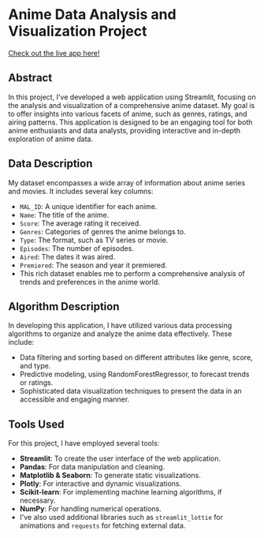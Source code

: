 # Anime Data Analysis and Visualization Project

[Check out the live app here!](https://navdeeps-eda-app.streamlit.app/)

## Abstract
In this project, I've developed a web application using Streamlit, focusing on the analysis and visualization of a comprehensive anime dataset. My goal is to offer insights into various facets of anime, such as genres, ratings, and airing patterns. This application is designed to be an engaging tool for both anime enthusiasts and data analysts, providing interactive and in-depth exploration of anime data.

## Data Description
My dataset encompasses a wide array of information about anime series and movies. It includes several key columns:
- `MAL_ID`: A unique identifier for each anime.
- `Name`: The title of the anime.
- `Score`: The average rating it received.
- `Genres`: Categories of genres the anime belongs to.
- `Type`: The format, such as TV series or movie.
- `Episodes`: The number of episodes.
- `Aired`: The dates it was aired.
- `Premiered`: The season and year it premiered.
- This rich dataset enables me to perform a comprehensive analysis of trends and preferences in the anime world.

## Algorithm Description
In developing this application, I have utilized various data processing algorithms to organize and analyze the anime data effectively. These include:
- Data filtering and sorting based on different attributes like genre, score, and type.
- Predictive modeling, using RandomForestRegressor, to forecast trends or ratings.
- Sophisticated data visualization techniques to present the data in an accessible and engaging manner.

## Tools Used
For this project, I have employed several tools:
- **Streamlit**: To create the user interface of the web application.
- **Pandas**: For data manipulation and cleaning.
- **Matplotlib & Seaborn**: To generate static visualizations.
- **Plotly**: For interactive and dynamic visualizations.
- **Scikit-learn**: For implementing machine learning algorithms, if necessary.
- **NumPy**: For handling numerical operations.
- I've also used additional libraries such as `streamlit_lottie` for animations and `requests` for fetching external data.

